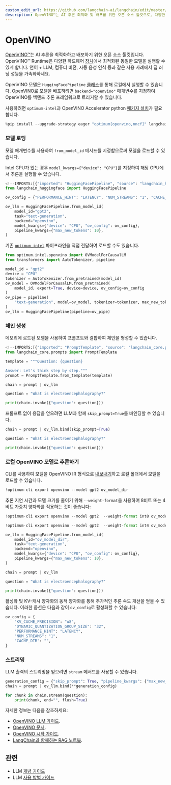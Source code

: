 ```yaml
---
custom_edit_url: https://github.com/langchain-ai/langchain/edit/master/docs/docs/integrations/llms/openvino.ipynb
description: OpenVINO™는 AI 추론 최적화 및 배포를 위한 오픈 소스 툴킷으로, 다양한 하드웨어에서 모델을 실행할 수 있게 해줍니다.
---
```


# OpenVINO

[OpenVINO™](https://github.com/openvinotoolkit/openvino)는 AI 추론을 최적화하고 배포하기 위한 오픈 소스 툴킷입니다. OpenVINO™ Runtime은 다양한 하드웨어 [장치](https://github.com/openvinotoolkit/openvino?tab=readme-ov-file#supported-hardware-matrix)에서 최적화된 동일한 모델을 실행할 수 있게 합니다. 언어 + LLM, 컴퓨터 비전, 자동 음성 인식 등과 같은 사용 사례에서 딥 러닝 성능을 가속화하세요.

OpenVINO 모델은 `HuggingFacePipeline` [클래스](https://python.langchain.com/docs/integrations/llms/huggingface_pipeline)를 통해 로컬에서 실행할 수 있습니다. OpenVINO로 모델을 배포하려면 `backend="openvino"` 매개변수를 지정하여 OpenVINO를 백엔드 추론 프레임워크로 트리거할 수 있습니다.

사용하려면 `optimum-intel`과 OpenVINO Accelerator python [패키지 설치](https://github.com/huggingface/optimum-intel?tab=readme-ov-file#installation)가 필요합니다.

```python
%pip install --upgrade-strategy eager "optimum[openvino,nncf]" langchain-huggingface --quiet
```


### 모델 로딩

모델 매개변수를 사용하여 `from_model_id` 메서드를 지정함으로써 모델을 로드할 수 있습니다.

Intel GPU가 있는 경우 `model_kwargs={"device": "GPU"}`를 지정하여 해당 GPU에서 추론을 실행할 수 있습니다.

```python
<!--IMPORTS:[{"imported": "HuggingFacePipeline", "source": "langchain_huggingface", "docs": "https://api.python.langchain.com/en/latest/llms/langchain_huggingface.llms.huggingface_pipeline.HuggingFacePipeline.html", "title": "OpenVINO"}]-->
from langchain_huggingface import HuggingFacePipeline

ov_config = {"PERFORMANCE_HINT": "LATENCY", "NUM_STREAMS": "1", "CACHE_DIR": ""}

ov_llm = HuggingFacePipeline.from_model_id(
    model_id="gpt2",
    task="text-generation",
    backend="openvino",
    model_kwargs={"device": "CPU", "ov_config": ov_config},
    pipeline_kwargs={"max_new_tokens": 10},
)
```


기존 [`optimum-intel`](https://huggingface.co/docs/optimum/main/en/intel/inference) 파이프라인을 직접 전달하여 로드할 수도 있습니다.

```python
from optimum.intel.openvino import OVModelForCausalLM
from transformers import AutoTokenizer, pipeline

model_id = "gpt2"
device = "CPU"
tokenizer = AutoTokenizer.from_pretrained(model_id)
ov_model = OVModelForCausalLM.from_pretrained(
    model_id, export=True, device=device, ov_config=ov_config
)
ov_pipe = pipeline(
    "text-generation", model=ov_model, tokenizer=tokenizer, max_new_tokens=10
)
ov_llm = HuggingFacePipeline(pipeline=ov_pipe)
```


### 체인 생성

메모리에 로드된 모델을 사용하여 프롬프트와 결합하여 체인을 형성할 수 있습니다.

```python
<!--IMPORTS:[{"imported": "PromptTemplate", "source": "langchain_core.prompts", "docs": "https://api.python.langchain.com/en/latest/prompts/langchain_core.prompts.prompt.PromptTemplate.html", "title": "OpenVINO"}]-->
from langchain_core.prompts import PromptTemplate

template = """Question: {question}

Answer: Let's think step by step."""
prompt = PromptTemplate.from_template(template)

chain = prompt | ov_llm

question = "What is electroencephalography?"

print(chain.invoke({"question": question}))
```


프롬프트 없이 응답을 얻으려면 LLM과 함께 `skip_prompt=True`를 바인딩할 수 있습니다.

```python
chain = prompt | ov_llm.bind(skip_prompt=True)

question = "What is electroencephalography?"

print(chain.invoke({"question": question}))
```


### 로컬 OpenVINO 모델로 추론하기

CLI를 사용하여 모델을 OpenVINO IR 형식으로 [내보내기](https://github.com/huggingface/optimum-intel?tab=readme-ov-file#export)하고 로컬 폴더에서 모델을 로드할 수 있습니다.

```python
!optimum-cli export openvino --model gpt2 ov_model_dir
```


추론 지연 시간과 모델 크기를 줄이기 위해 `--weight-format`을 사용하여 8비트 또는 4비트 가중치 양자화를 적용하는 것이 좋습니다:

```python
!optimum-cli export openvino --model gpt2  --weight-format int8 ov_model_dir # for 8-bit quantization

!optimum-cli export openvino --model gpt2  --weight-format int4 ov_model_dir # for 4-bit quantization
```


```python
ov_llm = HuggingFacePipeline.from_model_id(
    model_id="ov_model_dir",
    task="text-generation",
    backend="openvino",
    model_kwargs={"device": "CPU", "ov_config": ov_config},
    pipeline_kwargs={"max_new_tokens": 10},
)

chain = prompt | ov_llm

question = "What is electroencephalography?"

print(chain.invoke({"question": question}))
```


활성화 및 KV-캐시 양자화의 동적 양자화를 통해 추가적인 추론 속도 개선을 얻을 수 있습니다. 이러한 옵션은 다음과 같이 `ov_config`로 활성화할 수 있습니다:

```python
ov_config = {
    "KV_CACHE_PRECISION": "u8",
    "DYNAMIC_QUANTIZATION_GROUP_SIZE": "32",
    "PERFORMANCE_HINT": "LATENCY",
    "NUM_STREAMS": "1",
    "CACHE_DIR": "",
}
```


### 스트리밍

LLM 출력의 스트리밍을 얻으려면 `stream` 메서드를 사용할 수 있습니다.

```python
generation_config = {"skip_prompt": True, "pipeline_kwargs": {"max_new_tokens": 100}}
chain = prompt | ov_llm.bind(**generation_config)

for chunk in chain.stream(question):
    print(chunk, end="", flush=True)
```


자세한 정보는 다음을 참조하세요:

* [OpenVINO LLM 가이드](https://docs.openvino.ai/2024/learn-openvino/llm_inference_guide.html).
* [OpenVINO 문서](https://docs.openvino.ai/2024/home.html).
* [OpenVINO 시작 가이드](https://www.intel.com/content/www/us/en/content-details/819067/openvino-get-started-guide.html).
* [LangChain과 함께하는 RAG 노트북](https://github.com/openvinotoolkit/openvino_notebooks/tree/latest/notebooks/llm-rag-langchain).

## 관련

- LLM [개념 가이드](/docs/concepts/#llms)
- LLM [사용 방법 가이드](/docs/how_to/#llms)